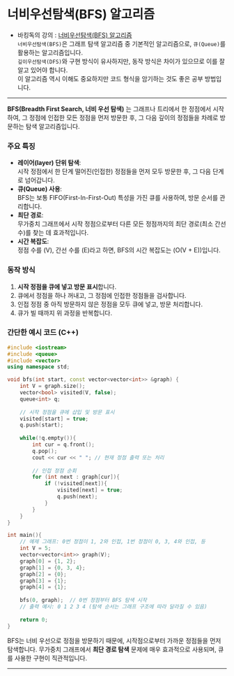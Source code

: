 # 너비우선탐색(BFS) 알고리즘
- 바킹독의 강의 : [너비우선탐색(BFS) 알고리즘](https://youtu.be/ftOmGdm95XI?si=45hPESNWIDqpF1Dp)<br>
`너비우선탐색(BFS)`은 그래프 탐색 알고리즘 중 기본적인 알고리즘으로, `큐(Queue)`를 활용하는 알고리즘입니다.<br>
`깊이우선탐색(DFS)`와 구현 방식이 유사하지만, 동작 방식은 차이가 있으므로 이를 잘 알고 있어야 합니다.<br>
이 알고리즘 역시 이해도 중요하지만 코드 형식을 암기하는 것도 좋은 공부 방법입니다.<br>

---
**BFS(Breadth First Search, 너비 우선 탐색)** 는 그래프나 트리에서 한 정점에서 시작하여, 그 정점에 인접한 모든 정점을 먼저 방문한 후, 그 다음 깊이의 정점들을 차례로 방문하는 탐색 알고리즘입니다.

### 주요 특징
- **레이어(layer) 단위 탐색**:  
  시작 정점에서 한 단계 떨어진(인접한) 정점들을 먼저 모두 방문한 후, 그 다음 단계로 넘어갑니다.
- **큐(Queue) 사용**:  
  BFS는 보통 FIFO(First-In-First-Out) 특성을 가진 큐를 사용하여, 방문 순서를 관리합니다.
- **최단 경로**:  
  무가중치 그래프에서 시작 정점으로부터 다른 모든 정점까지의 최단 경로(최소 간선 수)를 찾는 데 효과적입니다.
- **시간 복잡도**:  
  정점 수를 \(V\), 간선 수를 \(E\)라고 하면, BFS의 시간 복잡도는 \(O(V + E)\)입니다.

### 동작 방식
1. **시작 정점을 큐에 넣고 방문 표시**합니다.
2. 큐에서 정점을 하나 꺼내고, 그 정점에 인접한 정점들을 검사합니다.
3. 인접 정점 중 아직 방문하지 않은 정점을 모두 큐에 넣고, 방문 처리합니다.
4. 큐가 빌 때까지 위 과정을 반복합니다.

### 간단한 예시 코드 (C++)

```cpp
#include <iostream>
#include <queue>
#include <vector>
using namespace std;

void bfs(int start, const vector<vector<int>> &graph) {
    int V = graph.size();
    vector<bool> visited(V, false);
    queue<int> q;
    
    // 시작 정점을 큐에 삽입 및 방문 표시
    visited[start] = true;
    q.push(start);
    
    while(!q.empty()){
        int cur = q.front();
        q.pop();
        cout << cur << " "; // 현재 정점 출력 또는 처리
        
        // 인접 정점 순회
        for (int next : graph[cur]){
            if (!visited[next]){
                visited[next] = true;
                q.push(next);
            }
        }
    }
}

int main(){
    // 예제 그래프: 0번 정점이 1, 2와 인접, 1번 정점이 0, 3, 4와 인접, 등
    int V = 5;
    vector<vector<int>> graph(V);
    graph[0] = {1, 2};
    graph[1] = {0, 3, 4};
    graph[2] = {0};
    graph[3] = {1};
    graph[4] = {1};
    
    bfs(0, graph);  // 0번 정점부터 BFS 탐색 시작
    // 출력 예시: 0 1 2 3 4 (탐색 순서는 그래프 구조에 따라 달라질 수 있음)
    
    return 0;
}
```

BFS는 너비 우선으로 정점을 방문하기 때문에, 시작점으로부터 가까운 정점들을 먼저 탐색합니다. 무가중치 그래프에서 **최단 경로 탐색** 문제에 매우 효과적으로 사용되며, 큐를 사용한 구현이 직관적입니다.

---